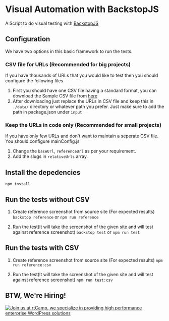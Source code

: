 # Visual Automation with BackstopJS
A Script to do visual testing with [BackstopJS](https://github.com/garris/BackstopJS)

## Configuration

We have two options in this basic framework to run the tests. 

### CSV file for URLs (Recommended for big projects)
If you have thousands of URLs that you would like to test then you should configure the following files
1. First you should have one CSV file having a standard format, you can download the Sample CSV file from [here](https://drive.google.com/file/d/1Jw4EjXcY4yWTghEePDJ1cnT0d1rwGrbQ/view)
2. After downloading just replace the URLs in CSV file and keep this in `./data/` directory or whatever path you prefer. Just make sure to add the path in package.json under `input`

### Keep the URLs in code only (Recommended for small projects)
If you have only few URLs and don't want to maintain a seperate CSV file. You should configure mainConfig.js
1. Change the `baseUrl`, `referenceUrl` as per your requirement.  
2. Add the slugs in `relativeUrls` array. 


## Install the depedencies
`npm install`


## Run the tests without CSV
1. Create reference screenshot from source site (For expected results)
`backstop reference` or `npm run reference` 

2. Run the test(It will take the screenshot of the given site and will test against reference screenshot)
`backstop test` or `npm run test`

## Run the tests with CSV
1. Create reference screenshot from source site (For expected results)
 `npm run reference:csv` 

2. Run the test(It will take the screenshot of the given site and will test against reference screenshot)
 `npm run test:csv`

## BTW, We're Hiring!

<a href="https://rtcamp.com/"><img src="https://rtcamp.com/wp-content/uploads/sites/2/2019/04/github-banner@2x.png" alt="Join us at rtCamp, we specialize in providing high performance enterprise WordPress solutions"></a>
